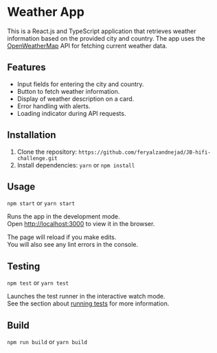# Weather App
This is a React.js and TypeScript application that retrieves weather information based on the provided city and country. The app uses the [OpenWeatherMap](https://openweathermap.org/) API for fetching current weather data.

## Features
- Input fields for entering the city and country.
- Button to fetch weather information.
- Display of weather description on a card.
- Error handling with alerts.
- Loading indicator during API requests.

## Installation
1. Clone the repository:
  `https://github.com/feryalzandnejad/JB-hifi-challenge.git`
2. Install dependencies:
  `yarn` or `npm install`

## Usage
 `npm start` or `yarn start`

Runs the app in the development mode.\
Open [http://localhost:3000](http://localhost:3000) to view it in the browser.

The page will reload if you make edits.\
You will also see any lint errors in the console.

## Testing
`npm test` or `yarn test`

Launches the test runner in the interactive watch mode.\
See the section about [running tests](https://facebook.github.io/create-react-app/docs/running-tests) for more information.

## Build
`npm run build` or `yarn build`

